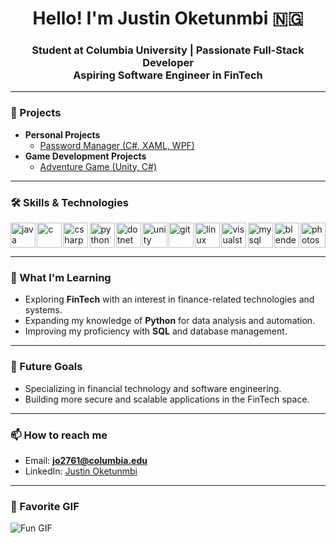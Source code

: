 <h1 align="center">Hello! I'm Justin Oketunmbi 🇳🇬</h1>



<h3 align="center">Student at Columbia University | Passionate Full-Stack Developer  <br> Aspiring Software Engineer in FinTech</h3>
<hr>

### 🔭 Projects

<ul>

  <li>
    <strong>Personal Projects<i></i></strong>
    <ul>
      <li><a href="https://github.com/DaPillah/Password-Manager" target="_blank">Password Manager (C#, XAML, WPF)</a></li>
    </ul>
  </li>

  <li>
    <strong>Game Development Projects<i></i></strong>
    <ul>
      <li><a href="https://github.com/DaPillah/2D-Adventure" target="_blank">Adventure Game (Unity, C#)</a></li>
    </ul>
  </li>

</ul>

<!--
#### 1. [Password Manager (WPF, XAML, C#)](https://github.com/DaPillah/Password-Manager)

- **Description**: A GUI-based password manager that allows users to store, manage, and encrypt passwords securely using SQL encryption techniques. It offers a simple and intuitive user interface built using WPF and XAML through Visual Studio.
- **Technologies Used**: C#, WPF, XAML, SQL for encryption.
- **Key Features**:
   - Secure storage of passwords using SQL encryption.
   - User-friendly interface for adding, editing, and retrieving passwords.
   - SQL backend for managing encrypted password data. -->


<!-- #### 2. 2D Adventure Game (Unity, C#) 
#### 2. [2D Adventure Game (Unity, C#)](https://github.com/DaPillah/2D-Adventure)

- **Description**: A complex 2D adventure game developed using Unity, featuring different enemies, interactive environments, and character abilities like a chargeable fireball attack. The game also includes various areas to explore with unique level designs and animations.
- **Technologies Used**: Unity, C#, 2D Art & Animations.
- **Key Features**:
   - Multiple enemy types with different behaviors.
   - Interactive environments (e.g., levers) and map areas to explore.
   - Custom animations and abilities, such as chargeable fireball attacks.
   - Full frontend and backend development, including character controls and environment design. -->



<hr>

### 🛠 Skills & Technologies

<div style="display: flex; align-items: center; justify-content: space-between;">
  <img src="https://cdn.jsdelivr.net/gh/devicons/devicon/icons/java/java-original.svg" alt="java" width="40" height="40"/> 
  <img src="https://cdn.jsdelivr.net/gh/devicons/devicon/icons/c/c-original.svg" alt="c" width="40" height="40"/> 
  <img src="https://cdn.jsdelivr.net/gh/devicons/devicon/icons/csharp/csharp-original.svg" alt="csharp" width="40" height="40"/> 
  <img src="https://cdn.jsdelivr.net/gh/devicons/devicon/icons/python/python-original.svg" alt="python" width="40" height="40"/> 
  <img src="https://cdn.jsdelivr.net/gh/devicons/devicon/icons/dot-net/dot-net-original.svg" alt="dotnet" width="40" height="40"/> 
  <img src="https://cdn.jsdelivr.net/gh/devicons/devicon/icons/unity/unity-original.svg" alt="unity" width="40" height="40"/> 
  <img src="https://cdn.jsdelivr.net/gh/devicons/devicon/icons/git/git-original.svg" alt="git" width="40" height="40"/> 
  <img src="https://cdn.jsdelivr.net/gh/devicons/devicon/icons/linux/linux-original.svg" alt="linux" width="40" height="40"/> 
  <img src="https://cdn.jsdelivr.net/gh/devicons/devicon/icons/visualstudio/visualstudio-plain.svg" alt="visualstudio" width="40" height="40"/> 
  <img src="https://cdn.jsdelivr.net/gh/devicons/devicon/icons/mysql/mysql-original-wordmark.svg" alt="mysql" width="40" height="40"/> 
  <img src="https://cdn.jsdelivr.net/gh/devicons/devicon/icons/blender/blender-original.svg" alt="blender" width="40" height="40"/> 
  <img src="https://cdn.jsdelivr.net/gh/devicons/devicon/icons/photoshop/photoshop-plain.svg" alt="photoshop" width="40" height="40"/>
</div>

<hr>

### 🌱 What I'm Learning
- Exploring **FinTech** with an interest in finance-related technologies and systems.
- Expanding my knowledge of **Python** for data analysis and automation.
- Improving my proficiency with **SQL** and database management.

<hr>

### 🚀 Future Goals
- Specializing in financial technology and software engineering.
- Building more secure and scalable applications in the FinTech space.

<hr>

### 📫 How to reach me
- Email: **jo2761@columbia.edu**
- LinkedIn: [Justin Oketunmbi](https://linkedin.com/in/justin-oketunmbi)

<hr>



### 🎉 Favorite GIF
![Fun GIF](https://media.giphy.com/media/vrxxqQbyRxYi6scCjT/giphy.gif?cid=ecf05e47b857w25tn0hi3doa5nmhhx2n63z14zc1yr5s3pys&ep=v1_gifs_search&rid=giphy.gif&ct=g)
